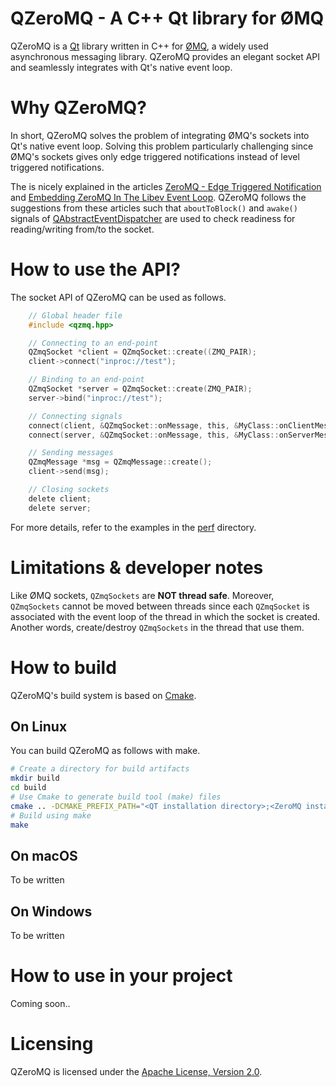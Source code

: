 # QZeroMQ - A C++ Qt library for ØMQ

QZeroMQ is a [Qt](https://www.qt.io/) library written in C++ for [ØMQ](https://zeromq.org/), a widely used asynchronous messaging library. 
QZeroMQ provides an elegant socket API and seamlessly integrates with Qt's native event loop.

# Why QZeroMQ?

In short, QZeroMQ solves the problem of integrating ØMQ's sockets into Qt's native event loop.
Solving this problem particularly challenging since ØMQ's sockets gives only edge triggered notifications instead of level triggered notifications. 

The is nicely explained in the articles [ZeroMQ - Edge Triggered Notification](https://funcptr.net/2012/09/10/zeromq---edge-triggered-notification/) and [Embedding ZeroMQ In The Libev Event Loop](https://funcptr.net/2013/04/20/embedding-zeromq-in-the-libev-event-loop/). 
QZeroMQ follows the suggestions from these articles such that ``aboutToBlock()`` and ``awake()`` signals of [QAbstractEventDispatcher](https://doc.qt.io/qt-5/qabstracteventdispatcher.html) are used to check readiness for reading/writing from/to the socket.

# How to use the API?

The socket API of QZeroMQ can be used as follows.

```c
    // Global header file
    #include <qzmq.hpp>

    // Connecting to an end-point
    QZmqSocket *client = QZmqSocket::create((ZMQ_PAIR);
    client->connect("inproc://test");

    // Binding to an end-point
    QZmqSocket *server = QZmqSocket::create(ZMQ_PAIR);
    server->bind("inproc://test");

    // Connecting signals
    connect(client, &QZmqSocket::onMessage, this, &MyClass::onClientMessage);
    connect(server, &QZmqSocket::onMessage, this, &MyClass::onServerMessage);

    // Sending messages
    QZmqMessage *msg = QZmqMessage::create();
    client->send(msg);

    // Closing sockets
    delete client;
    delete server;
```

For more details, refer to the examples in the [perf](perf) directory.

# Limitations & developer notes

Like ØMQ sockets, ``QZmqSockets`` are **NOT thread safe**.
Moreover, ``QZmqSockets`` cannot be moved between threads since each ``QZmqSocket`` is associated with the event loop of the thread in which the socket is created.
Another words, create/destroy ``QZmqSockets`` in the thread that use them. 

# How to build
QZeroMQ's build system is based on [Cmake](https://cmake.org/).

## On Linux
You can build QZeroMQ as follows with make.

```bash
# Create a directory for build artifacts
mkdir build
cd build
# Use Cmake to generate build tool (make) files
cmake .. -DCMAKE_PREFIX_PATH="<QT installation directory>;<ZeroMQ installation directory>" -DWITH_PERF_TOOL=ON
# Build using make
make

```

## On macOS
To be written

## On Windows
To be written

# How to use in your project
Coming soon..

# Licensing
QZeroMQ is licensed under the [Apache License, Version 2.0](https://www.apache.org/licenses/LICENSE-2.0).